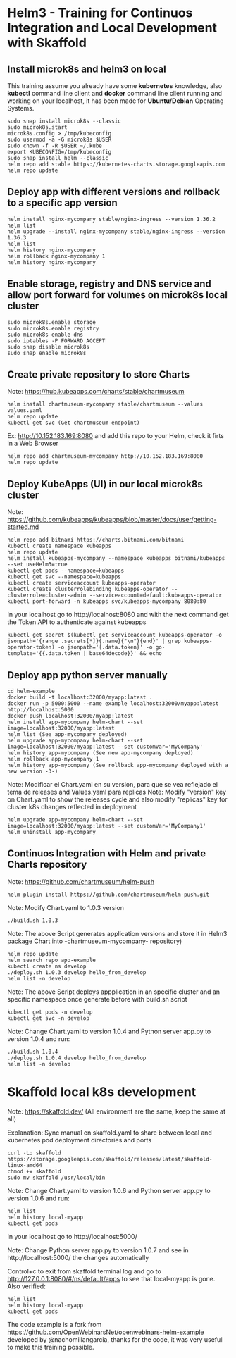 # Helm3 - Training for Continuos Integration and Local Development with Skaffold

## Install microk8s and helm3 on local

This training assume you already have some **kubernetes** knowledge, also **kubectl** command line client and **docker** command line client running and working on your localhost, it has been made for **Ubuntu/Debian** Operating Systems.

```
sudo snap install microk8s --classic
sudo microk8s.start
microk8s.config > /tmp/kubeconfig
sudo usermod -a -G microk8s $USER
sudo chown -f -R $USER ~/.kube
export KUBECONFIG=/tmp/kubeconfig
sudo snap install helm --classic
helm repo add stable https://kubernetes-charts.storage.googleapis.com
helm repo update
```

## Deploy app with different versions and rollback to a specific app version

```
helm install nginx-mycompany stable/nginx-ingress --version 1.36.2
helm list
helm upgrade --install nginx-mycompany stable/nginx-ingress --version 1.36.3
helm list
helm history nginx-mycompany
helm rollback nginx-mycompany 1
helm history nginx-mycompany
```

## Enable storage, registry and DNS service and allow port forward for volumes on microk8s local cluster

```
sudo microk8s.enable storage
sudo microk8s.enable registry
sudo microk8s enable dns
sudo iptables -P FORWARD ACCEPT
sudo snap disable microk8s
sudo snap enable microk8s
```

## Create private repository to store Charts

Note: https://hub.kubeapps.com/charts/stable/chartmuseum

```
helm install chartmuseum-mycompany stable/chartmuseum --values values.yaml
helm repo update
kubectl get svc (Get chartmuseum endpoint)
```

Ex: http://10.152.183.169:8080 and add this repo to your Helm, check it firts in a Web Browser

```
helm repo add chartmuseum-mycompany http://10.152.183.169:8080
helm repo update
```

## Deploy KubeApps (UI) in our local microk8s cluster

Note: https://github.com/kubeapps/kubeapps/blob/master/docs/user/getting-started.md

```
helm repo add bitnami https://charts.bitnami.com/bitnami
kubectl create namespace kubeapps
helm repo update
helm install kubeapps-mycompany --namespace kubeapps bitnami/kubeapps --set useHelm3=true
kubectl get pods --namespace=kubeapps
kubectl get svc --namespace=kubeapps
kubectl create serviceaccount kubeapps-operator
kubectl create clusterrolebinding kubeapps-operator --clusterrole=cluster-admin --serviceaccount=default:kubeapps-operator
kubectl port-forward -n kubeapps svc/kubeapps-mycompany 8080:80
```
In your localhost go to http://localhost:8080 and with the next command get the Token API to authenticate against kubeapps

```
kubectl get secret $(kubectl get serviceaccount kubeapps-operator -o jsonpath='{range .secrets[*]}{.name}{"\n"}{end}' | grep kubeapps-operator-token) -o jsonpath='{.data.token}' -o go-template='{{.data.token | base64decode}}' && echo
```

## Deploy app python server manually

```
cd helm-example
docker build -t localhost:32000/myapp:latest . 
docker run -p 5000:5000 --name example localhost:32000/myapp:latest
http://localhost:5000
docker push localhost:32000/myapp:latest
helm install app-mycompany helm-chart --set image=localhost:32000/myapp:latest
helm list (See app-mycompany deployed)
helm upgrade app-mycompany helm-chart --set image=localhost:32000/myapp:latest --set customVar='MyCompany'
helm history app-mycompany (See new app-mycompany deployed)
helm rollback app-mycompany 1
helm history app-mycompany (See rollback app-mycompany deployed with a new version -3-)
```

Note: Modificar el Chart.yaml en su version, para que se vea reflejado el tema de releases and Values.yaml para replicas
Note: Modify "version" key on Chart.yaml to show the releases cycle and also modify "replicas" key for cluster k8s changes reflected in deployment

```
helm upgrade app-mycompany helm-chart --set image=localhost:32000/myapp:latest --set customVar='MyCompany1'
helm uninstall app-mycompany
```

## Continuos Integration with Helm and private Charts repository

Note: https://github.com/chartmuseum/helm-push

```
helm plugin install https://github.com/chartmuseum/helm-push.git
```

Note: Modify Chart.yaml to 1.0.3 version 

```
./build.sh 1.0.3
```

Note: The above Script generates application versions and store it in Helm3 package Chart into -chartmuseum-mycompany- repository)

```
helm repo update
helm search repo app-example
kubectl create ns develop
./deploy.sh 1.0.3 develop hello_from_develop 
helm list -n develop
```

Note: The above Script deploys appplication in an specific cluster and an specific namespace once generate before with build.sh script

```
kubectl get pods -n develop
kubectl get svc -n develop
```

Note: Change Chart.yaml to version 1.0.4 and Python server app.py to version 1.0.4 and run:

```
./build.sh 1.0.4
./deploy.sh 1.0.4 develop hello_from_develop
helm list -n develop
```

# Skaffold local k8s development

Note: https://skaffold.dev/ (All environment are the same, keep the same at all)

Explanation: Sync manual en skaffold.yaml to share  between local and kubernetes pod deployment directories and ports

```
curl -Lo skaffold https://storage.googleapis.com/skaffold/releases/latest/skaffold-linux-amd64
chmod +x skaffold
sudo mv skaffold /usr/local/bin
```

Note: Change Chart.yaml to version 1.0.6 and Python server app.py to version 1.0.6 and run:

```
helm list
helm history local-myapp
kubectl get pods
```

In your localhost go to http://localhost:5000/

Note: Change Python server app.py to version 1.0.7 and see in http://localhost:5000/ the changes automatically

Control+c to exit from skaffold terminal log and go to http://127.0.0.1:8080/#/ns/default/apps to see that local-myapp is gone. Also verified:

```
helm list
helm history local-myapp
kubectl get pods
```

The code example is a fork from https://github.com/OpenWebinarsNet/openwebinars-helm-example developed by @nachomillangarcia, thanks for the code, it was very usefull to make this training possible.
